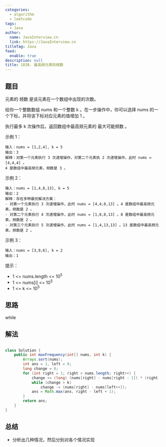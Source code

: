 ```yaml
---
categories: 
  - algorithm
  - leetcode
tags: 
  - Java
author: 
  name: JavaInterview.cn
  link: https://JavaInterview.cn
titleTag: Java
feed: 
  enable: true
description: null
title: 1838. 最高频元素的频数
---
```


## 题目

元素的 频数 是该元素在一个数组中出现的次数。

给你一个整数数组 nums 和一个整数 k 。在一步操作中，你可以选择 nums 的一个下标，并将该下标对应元素的值增加 1 。

执行最多 k 次操作后，返回数组中最高频元素的 最大可能频数 。



示例 1：

    输入：nums = [1,2,4], k = 5
    输出：3
    解释：对第一个元素执行 3 次递增操作，对第二个元素执 2 次递增操作，此时 nums = [4,4,4] 。
    4 是数组中最高频元素，频数是 3 。
示例 2：

    输入：nums = [1,4,8,13], k = 5
    输出：2
    解释：存在多种最优解决方案：
    - 对第一个元素执行 3 次递增操作，此时 nums = [4,4,8,13] 。4 是数组中最高频元素，频数是 2 。
    - 对第二个元素执行 4 次递增操作，此时 nums = [1,8,8,13] 。8 是数组中最高频元素，频数是 2 。
    - 对第三个元素执行 5 次递增操作，此时 nums = [1,4,13,13] 。13 是数组中最高频元素，频数是 2 。
  
示例 3：

    输入：nums = [3,9,6], k = 2
    输出：1


提示：

* 1 <= nums.length <= 10<sup>5</sup>
* 1 <= nums[i] <= 10<sup>5</sup>
* 1 <= k <= 10<sup>5</sup>



## 思路

while

## 解法
```java

class Solution {
    public int maxFrequency(int[] nums, int k) {
        Arrays.sort(nums);
        int ans = 1, left = 0;
        long change = 0;
        for (int right = 1; right < nums.length; right++) {
            change += (long) (nums[right] - nums[right - 1]) * (right - left);
            while (change > k)
                change -= (nums[right] - nums[left++]);
            ans = Math.max(ans, right - left + 1);
        }
        return ans;
    }
}
```

## 总结

- 分析出几种情况，然后分别对各个情况实现 
